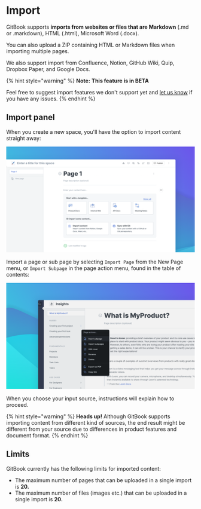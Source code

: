 # Import

GitBook supports **imports from websites or files that are Markdown** (.md or .markdown), HTML (.html), Microsoft Word (.docx).

You can also upload a ZIP containing HTML or Markdown files when importing multiple pages.

We also support import from Confluence, Notion, GitHub Wiki, Quip, Dropbox Paper, and Google Docs.

{% hint style="warning" %}
**Note:** **This feature is in BETA**

Feel free to suggest import features we don't support yet and [let us know](https://gitbook.canny.io/import) if you have any issues.
{% endhint %}

## Import panel

When you create a new space, you'll have the option to import content straight away:

![](<../.gitbook/assets/Blank Space.png>)

Import a page or sub page by selecting `Import Page` from the New Page menu, or `Import Subpage` in the page action menu, found in the table of contents:

![](<../.gitbook/assets/Page Menu.png>)

When you choose your input source, instructions will explain how to proceed.

{% hint style="warning" %}
**Heads up!** Although GitBook supports importing content from different kind of sources, the end result might be different from your source due to differences in product features and document format.
{% endhint %}

## Limits

GitBook currently has the following limits for imported content:

* The maximum number of pages that can be uploaded in a single import is **20.**
* The maximum number of files (images etc.) that can be uploaded in a single import is **20.**

